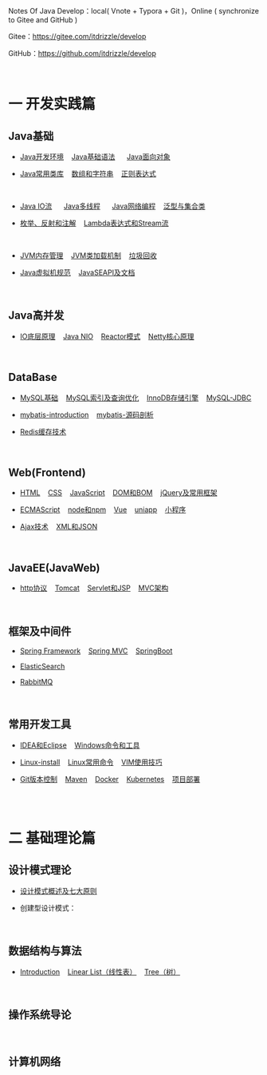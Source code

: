 Notes Of Java Develop：local( Vnote + Typora + Git )，Online ( synchronize to Gitee and GitHub )

Gitee：https://gitee.com/itdrizzle/develop

GitHub：https://github.com/itdrizzle/develop

<br>

# 一 开发实践篇

## Java基础

* [Java开发环境](JavaSE/detail/history.md) &nbsp;&nbsp; [Java基础语法](JavaSE/base.md)  &nbsp;&nbsp; &nbsp;  [Java面向对象](JavaSE/oop.md)&nbsp;&nbsp; &nbsp; 

* [Java常用类库](JavaSE/classlib.md) &nbsp;&nbsp; [数组和字符串](JavaSE/array.md) &nbsp;&nbsp;   [正则表达式](JavaSE/regex.md) &nbsp;&nbsp; 

<br>

* [Java IO流](JavaSE/javaIO.md) &nbsp;&nbsp; &nbsp;  [Java多线程](JavaSE/thread.md) &nbsp;&nbsp; &nbsp;  [Java网络编程](JavaSE/network.md) &nbsp;&nbsp;  [泛型与集合类](JavaSE/collection.md) &nbsp;&nbsp;  

* [枚举、反射和注解](JavaSE/senior.md) &nbsp;&nbsp;  [Lambda表达式和Stream流](JavaSE/lambda.md) &nbsp;&nbsp;  

<br>

* [JVM内存管理](Jvm/Jvm内存管理.md)  &nbsp;&nbsp;  [JVM类加载机制](Jvm/Jvm类加载.md)  &nbsp;&nbsp;   [垃圾回收](Jvm/gc.md)  &nbsp;&nbsp;   

* [Java虚拟机规范](Jvm/Specification.md)  &nbsp;&nbsp;   [JavaSEAPI及文档](https://www.oracle.com/cn/java/technologies/java-se-api-doc.html)&nbsp;&nbsp; 

<br>

## Java高并发
* [IO底层原理]()  &nbsp;&nbsp;  [Java NIO]()  &nbsp;&nbsp; [Reactor模式]()  &nbsp;&nbsp;  [Netty核心原理]()  &nbsp;&nbsp; 



<br/>

## DataBase

*  [MySQL基础](Database/mysql-1.md) &nbsp;&nbsp;   [MySQL索引及查询优化](Database/mysql-2.md) &nbsp;&nbsp; [InnoDB存储引擎](Database/innodb.md) &nbsp;&nbsp;   [MySQL-JDBC](Database/jdbc.md) &nbsp;&nbsp;  

*   [mybatis-introduction](Database/mybatis.md) &nbsp;&nbsp;    [mybatis-源码剖析](Database/mybatis源码.md) &nbsp;&nbsp;   

* [Redis缓存技术](Database/Redis.md) 



<br/>

## Web(Frontend)

* [HTML](Web/HTML.md) &nbsp;&nbsp;   [CSS](Web/CSS.md) &nbsp;&nbsp;  [JavaScript](Web/JavaScript.md) &nbsp;&nbsp;   [DOM和BOM](Web/WebAPI.md) &nbsp;&nbsp;   [jQuery及常用框架](Web/frame.md) &nbsp;&nbsp;   

* [ECMAScript](Web/ES6.md) &nbsp;&nbsp;   [node和npm](Web/nodejs.md) &nbsp;&nbsp;     [Vue](Web/Vue.md) &nbsp;&nbsp;   [uniapp](Web/uniapp.md) &nbsp;&nbsp;   [小程序](Web/小程序.md) &nbsp;&nbsp;   

* [Ajax技术](Web/ajax.md) &nbsp;&nbsp;  [XML和JSON](Web/json.md) &nbsp;&nbsp; 

<br/>


## JavaEE(JavaWeb)

*  [http协议](Javaee/http.md) &nbsp;&nbsp;  [Tomcat](Javaee/tomcat.md) &nbsp;&nbsp;   [Servlet和JSP](Javaee/Servlet.md) &nbsp;&nbsp;  [MVC架构](Javaee/mvc.md) &nbsp;&nbsp;  



<br/>


## 框架及中间件

* [Spring Framework](Frame/spring.md) &nbsp;&nbsp;  [Spring MVC](Frame/springmvc.md) &nbsp;&nbsp;   [SpringBoot](Frame/springboot.md) &nbsp;&nbsp;  

* [ElasticSearch](Frame/ElasticSearch.md) &nbsp;&nbsp; 

* [RabbitMQ](Frame/RabbitMQ.md) &nbsp;&nbsp; 












<br/>


## 常用开发工具

* [IDEA和Eclipse](Tools/idea.md)    &nbsp;&nbsp;   [Windows命令和工具](Tools/windows.md)    &nbsp;&nbsp;  

* [Linux-install](Tools/Linux-install.md) &nbsp;&nbsp;  [Linux常用命令](Tools/Linux.md) &nbsp;&nbsp;  [VIM使用技巧](Tools/vim.md) &nbsp;&nbsp;  

* [Git版本控制](Tools/Git.md) &nbsp;&nbsp;  [Maven](Tools/maven.md) &nbsp;&nbsp; [Docker](Tools/Docker.md) &nbsp;&nbsp; [Kubernetes](Tools/kubernetes.md) &nbsp;&nbsp; [项目部署](Tools/deployment.md) &nbsp;&nbsp;


<br/> <br/>

# 二 基础理论篇



## 设计模式理论

* [设计模式概述及七大原则](DesignPatterns/theory.md) 


* 创建型设计模式：
    


<br/>


## 数据结构与算法

* [Introduction](DataStructure/introduction.md) &nbsp;&nbsp; [Linear List（线性表）](DataStructure/LinearList.md)  &nbsp;&nbsp; [Tree（树）](DataStructure/tree.md) 

 




<br/>


## 操作系统导论



<br/>


## 计算机网络